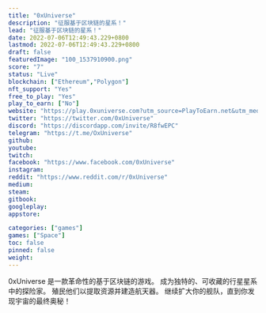 ```yaml
---
title: "0xUniverse"
description: "征服基于区块链的星系！"
lead: "征服基于区块链的星系！"
date: 2022-07-06T12:49:43.229+0800
lastmod: 2022-07-06T12:49:43.229+0800
draft: false
featuredImage: "100_1537910900.png"
score: "7"
status: "Live"
blockchain: ["Ethereum","Polygon"]
nft_support: "Yes"
free_to_play: "Yes"
play_to_earn: ["No"]
website: "https://play.0xuniverse.com?utm_source=PlayToEarn.net&utm_medium=organic&utm_campaign=gamepage"
twitter: "https://twitter.com/0xUniverse"
discord: "https://discordapp.com/invite/R8fwEPC"
telegram: "https://t.me/OxUniverse"
github: 
youtube: 
twitch: 
facebook: "https://www.facebook.com/0xUniverse"
instagram: 
reddit: "https://www.reddit.com/r/0xUniverse"
medium: 
steam: 
gitbook: 
googleplay: 
appstore: 

categories: ["games"]
games: ["Space"]
toc: false
pinned: false
weight: 
---
```

0xUniverse 是一款革命性的基于区块链的游戏。 成为独特的、可收藏的行星星系中的探险家。 殖民他们以提取资源并建造航天器。 继续扩大你的舰队，直到你发现宇宙的最终奥秘！